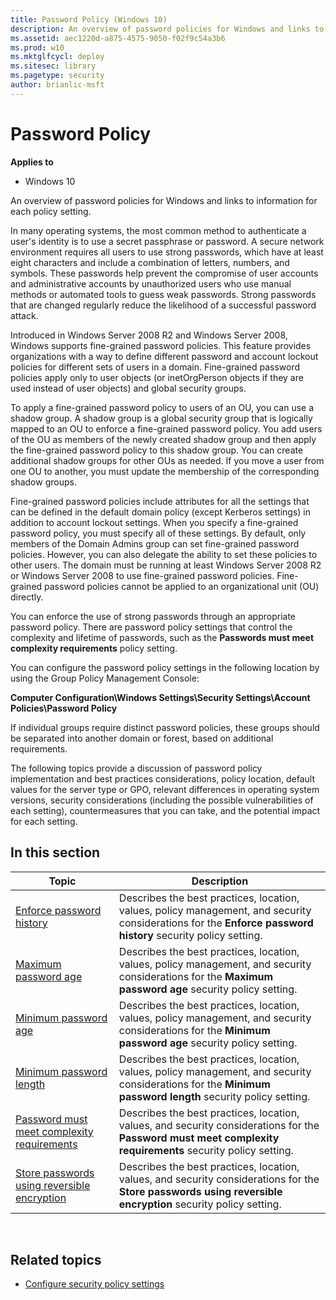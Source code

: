 ```yaml
---
title: Password Policy (Windows 10)
description: An overview of password policies for Windows and links to information for each policy setting.
ms.assetid: aec1220d-a875-4575-9050-f02f9c54a3b6
ms.prod: w10
ms.mktglfcycl: deploy
ms.sitesec: library
ms.pagetype: security
author: brianlic-msft
---
```


# Password Policy

**Applies to**
-   Windows 10

An overview of password policies for Windows and links to information for each policy setting.

In many operating systems, the most common method to authenticate a user's identity is to use a secret passphrase or password. A secure network environment requires all users to use strong passwords, which have at least eight characters and include a combination of letters, numbers, and symbols. These passwords help prevent the compromise of user accounts and administrative accounts by unauthorized users who use manual methods or automated tools to guess weak passwords. Strong passwords that are changed regularly reduce the likelihood of a successful password attack.

Introduced in Windows Server 2008 R2 and Windows Server 2008, Windows supports fine-grained password policies. This feature provides organizations with a way to define different password and account lockout policies for different sets of users in a domain. Fine-grained password policies apply only to user objects (or inetOrgPerson objects if they are used instead of user objects) and global security groups.

To apply a fine-grained password policy to users of an OU, you can use a shadow group. A shadow group is a global security group that is logically mapped to an OU to enforce a fine-grained password policy. You add users of the OU as members of the newly created shadow group and then apply the fine-grained password policy to this shadow group. You can create additional shadow groups for other OUs as needed. If you move a user from one OU to another, you must update the membership of the corresponding shadow groups.

Fine-grained password policies include attributes for all the settings that can be defined in the default domain policy (except Kerberos settings) in addition to account lockout settings. When you specify a fine-grained password policy, you must specify all of these settings. By default, only members of the Domain Admins group can set fine-grained password policies. However, you can also delegate the ability to set these policies to other users. The domain must be running at least Windows Server 2008 R2 or Windows Server 2008 to use fine-grained password policies. Fine-grained password policies cannot be applied to an organizational unit (OU) directly.

You can enforce the use of strong passwords through an appropriate password policy. There are password policy settings that control the complexity and lifetime of passwords, such as the **Passwords must meet complexity requirements** policy setting.

You can configure the password policy settings in the following location by using the Group Policy Management Console:

**Computer Configuration\\Windows Settings\\Security Settings\\Account Policies\\Password Policy**

If individual groups require distinct password policies, these groups should be separated into another domain or forest, based on additional requirements.

The following topics provide a discussion of password policy implementation and best practices considerations, policy location, default values for the server type or GPO, relevant differences in operating system versions, security considerations (including the possible vulnerabilities of each setting), countermeasures that you can take, and the potential impact for each setting.

## In this section

| Topic | Description |
| - | - |
| [Enforce password history](enforce-password-history.md)| Describes the best practices, location, values, policy management, and security considerations for the **Enforce password history** security policy setting.| 
| [Maximum password age](maximum-password-age.md) | Describes the best practices, location, values, policy management, and security considerations for the **Maximum password age** security policy setting.| 
| [Minimum password age](minimum-password-age.md) | Describes the best practices, location, values, policy management, and security considerations for the **Minimum password age** security policy setting.| 
| [Minimum password length](minimum-password-length.md) | Describes the best practices, location, values, policy management, and security considerations for the **Minimum password length** security policy setting.| 
| [Password must meet complexity requirements](password-must-meet-complexity-requirements.md) | Describes the best practices, location, values, and security considerations for the **Password must meet complexity requirements** security policy setting.|
| [Store passwords using reversible encryption](store-passwords-using-reversible-encryption.md) | Describes the best practices, location, values, and security considerations for the **Store passwords using reversible encryption** security policy setting.| 
 
## Related topics

- [Configure security policy settings](how-to-configure-security-policy-settings.md)
 
 
